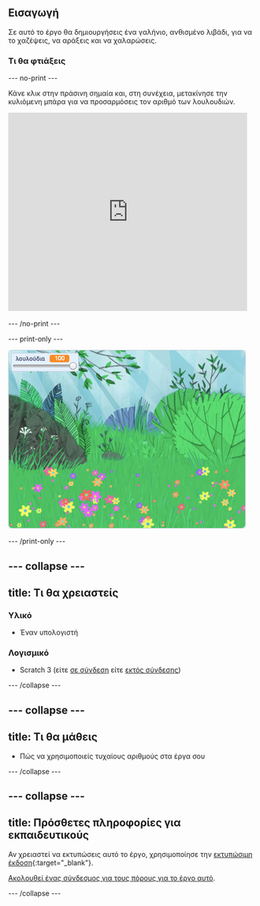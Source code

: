 ## Εισαγωγή

Σε αυτό το έργο θα δημιουργήσεις ένα γαλήνιο, ανθισμένο λιβάδι, για να το χαζέψεις, να αράξεις και να χαλαρώσεις.

### Τι θα φτιάξεις

--- no-print ---

Κάνε κλικ στην πράσινη σημαία και, στη συνέχεια, μετακίνησε την κυλιόμενη μπάρα για να προσαρμόσεις τον αριθμό των λουλουδιών.

<div>
<iframe src="https://scratch.mit.edu/projects/394003365/embed" allowtransparency="true" width="485" height="402" frameborder="0" scrolling="no" allowfullscreen></iframe>
</div>

--- /no-print ---

--- print-only ---

![Ολοκληρωμένο έργο](images/banner.png)

--- /print-only ---

--- collapse ---
---
title: Τι θα χρειαστείς
---

### Υλικό

- Έναν υπολογιστή

### Λογισμικό

+ Scratch 3 (είτε [σε σύνδεση](https://rpf.io/scratchon) είτε [εκτός σύνδεσης](https://rpf.io/scratchoff))

--- /collapse ---

--- collapse ---
---
title: Τι θα μάθεις
---

- Πώς να χρησιμοποιείς τυχαίους αριθμούς στα έργα σου

--- /collapse ---

--- collapse ---
---
title: Πρόσθετες πληροφορίες για εκπαιδευτικούς
---

Αν χρειαστεί να εκτυπώσεις αυτό το έργο, χρησιμοποίησε την [εκτυπώσιμη έκδοση](https://projects.raspberrypi.org/el-GR/projects/mindful-meadow/print){:target="_blank"}.

[Ακολουθεί ένας σύνδεσμος για τους πόρους για το έργο αυτό](https://rpf.io/p/el-GR/mindful-meadow-get).

--- /collapse ---
